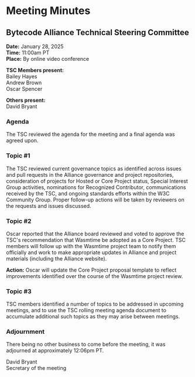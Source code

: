 # Meeting Minutes
## Bytecode Alliance Technical Steering Committee
**Date:** January 28, 2025  
**Time:** 11:00am PT  
**Place:** By online video conference  

**TSC Members present:**  
Bailey Hayes  
Andrew Brown  
Oscar Spencer  

**Others present:**  
David Bryant  

### Agenda
The TSC reviewed the agenda for the meeting and a final agenda was agreed upon.

### Topic #1
The TSC reviewed current governance topics as identified across issues and pull requests in the Alliance governance and project repositories, consideration of projects for Hosted or Core Project status, Special Interest Group activities, nominations for Recognized Contributor, communications received by the TSC, and ongoing standards efforts within the W3C Community Group. Proper follow-up actions will be taken by reviewers on the requests and issues discussed.

### Topic #2
Oscar reported that the Alliance board reviewed and voted to approve the TSC's recommendation that Wasmtime be adopted as a Core Project. TSC members will follow up with the Wasmtime project team to notify them officially and work to make appropriate updates in Alliance and project materials (including the Alliance website).

**Action:** Oscar will update the Core Project proposal template to reflect improvements identified over the course of the Wasmtime project review.

### Topic #3
TSC members identified a number of topics to be addressed in upcoming meetings, and to use the TSC rolling meeting agenda document to accumulate additional such topics as they may arise between meetings.

### Adjournment
There being no other business to come before the meeting, it was adjourned at approximately 12:06pm PT.

David Bryant  
Secretary of the meeting